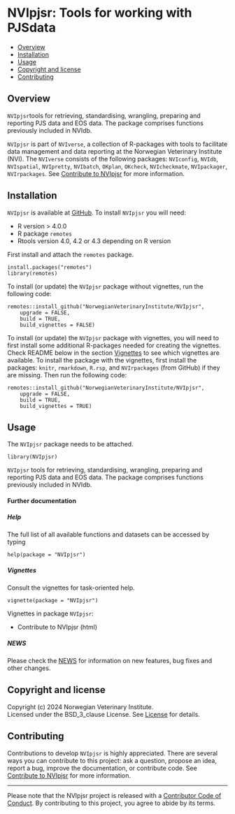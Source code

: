 # NVIpjsr: Tools for working with PJSdata

<!-- README.md is generated from README.Rmd. Please edit that file -->

-   [Overview](#overview)
-   [Installation](#installation)
-   [Usage](#usage)
-   [Copyright and license](#copyright-and-license)
-   [Contributing](#contributing)

## Overview

`NVIpjsr`tools for retrieving, standardising, wrangling, preparing and
reporting PJS data and EOS data. The package comprises functions
previously included in NVIdb.

`NVIpjsr` is part of `NVIverse`, a collection of R-packages with tools
to facilitate data management and data reporting at the Norwegian
Veterinary Institute (NVI). The `NVIverse` consists of the following
packages: `NVIconfig`, `NVIdb`, `NVIspatial`, `NVIpretty`, `NVIbatch`,
`OKplan`, `OKcheck`, `NVIcheckmate`, `NVIpackager`, `NVIrpackages`. See
[Contribute to
NVIpjsr](https://github.com/NorwegianVeterinaryInstitute/NVIpjsr/blob/main/CONTRIBUTING.md)
for more information.

## Installation

`NVIpjsr` is available at
[GitHub](https://github.com/NorwegianVeterinaryInstitute). To install
`NVIpjsr` you will need:

-   R version &gt; 4.0.0
-   R package `remotes`
-   Rtools version 4.0, 4.2 or 4.3 depending on R version

First install and attach the `remotes` package.

    install.packages("remotes")
    library(remotes)

To install (or update) the `NVIpjsr` package without vignettes, run the
following code:

    remotes::install_github("NorwegianVeterinaryInstitute/NVIpjsr",
        upgrade = FALSE,
        build = TRUE,
        build_vignettes = FALSE)

To install (or update) the `NVIpjsr` package with vignettes, you will
need to first install some additional R-packages needed for creating the
vignettes. Check README below in the section [Vignettes](#vignettes) to
see which vignettes are available. To install the package with the
vignettes, first install the packages: `knitr`, `rmarkdown`, `R.rsp`,
and `NVIrpackages` (from GitHub) if they are missing. Then run the
following code:

    remotes::install_github("NorwegianVeterinaryInstitute/NVIpjsr",
        upgrade = FALSE,
        build = TRUE,
        build_vignettes = TRUE)

## Usage

The `NVIpjsr` package needs to be attached.

    library(NVIpjsr)

`NVIpjsr` tools for retrieving, standardising, wrangling, preparing and
reporting PJS data and EOS data. The package comprises functions
previously included in NVIdb.

#### Further documentation

##### Help

The full list of all available functions and datasets can be accessed by
typing

    help(package = "NVIpjsr")

##### Vignettes

Consult the vignettes for task-oriented help.

    vignette(package = "NVIpjsr")

Vignettes in package `NVIpjsr`:

-   Contribute to NVIpjsr (html)

##### NEWS

Please check the
[NEWS](https://github.com/NorwegianVeterinaryInstitute/NVIpjsr/blob/main/NEWS)
for information on new features, bug fixes and other changes.

## Copyright and license

Copyright (c) 2024 Norwegian Veterinary Institute.  
Licensed under the BSD\_3\_clause License. See
[License](https://github.com/NorwegianVeterinaryInstitute/NVIpjsr/blob/main/LICENSE)
for details.

## Contributing

Contributions to develop `NVIpjsr` is highly appreciated. There are
several ways you can contribute to this project: ask a question, propose
an idea, report a bug, improve the documentation, or contribute code.
See [Contribute to
NVIpjsr](https://github.com/NorwegianVeterinaryInstitute/NVIpjsr/blob/main/CONTRIBUTING.md)
for more information.

------------------------------------------------------------------------

<!-- Code of conduct -->

Please note that the NVIpjsr project is released with a [Contributor
Code of
Conduct](https://github.com/NorwegianVeterinaryInstitute/NVIpjsr/blob/main/CODE_OF_CONDUCT.md).
By contributing to this project, you agree to abide by its terms.
